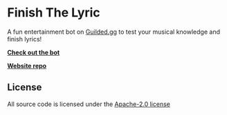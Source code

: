 # Finish The Lyric

A fun entertainment bot on [Guilded.gg](https://guilded.gg) to test your musical knowledge and finish lyrics!


[**Check out the bot**](https://finishthelyric.pages.dev)

[**Website repo**](https://github.com/finish-the-lyric-bot/website)

## License

All source code is licensed under the [Apache-2.0 license](LICENSE)
